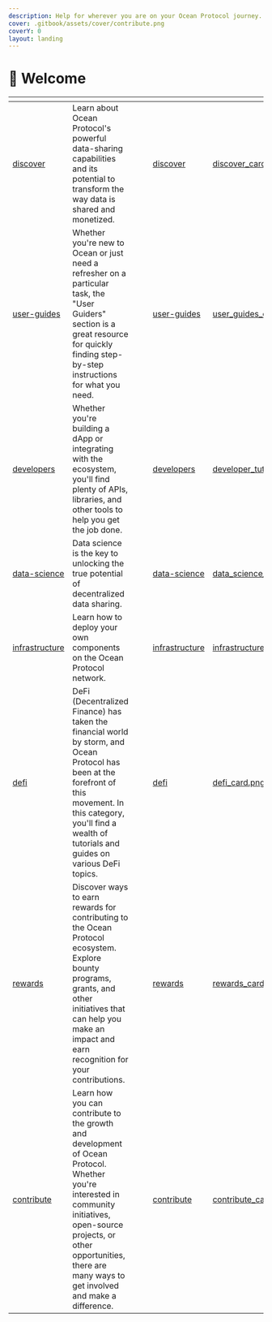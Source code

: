 ```yaml
---
description: Help for wherever you are on your Ocean Protocol journey.
cover: .gitbook/assets/cover/contribute.png
coverY: 0
layout: landing
---
```


# 👋 Welcome

<table data-view="cards"><thead><tr><th data-type="content-ref"></th><th></th><th data-hidden data-type="files"></th><th data-hidden data-type="files"></th><th data-hidden data-card-target data-type="content-ref"></th><th data-hidden data-card-cover data-type="files"></th></tr></thead><tbody><tr><td><a href="discover/">discover</a></td><td>Learn about Ocean Protocol's powerful data-sharing capabilities and its potential to transform the way data is shared and monetized.</td><td></td><td></td><td><a href="discover/">discover</a></td><td><a href=".gitbook/assets/cover/discover_card.png">discover_card.png</a></td></tr><tr><td><a href="user-guides/">user-guides</a></td><td>Whether you're new to Ocean or just need a refresher on a particular task, the "User Guiders" section is a great resource for quickly finding step-by-step instructions for what you need.</td><td></td><td></td><td><a href="user-guides/">user-guides</a></td><td><a href=".gitbook/assets/cover/user_guides_card.png">user_guides_card.png</a></td></tr><tr><td><a href="developers/">developers</a></td><td>Whether you're building a dApp or integrating with the ecosystem, you'll find plenty of APIs, libraries, and other tools to help you get the job done.</td><td></td><td></td><td><a href="developers/">developers</a></td><td><a href=".gitbook/assets/cover/developer_tutorials_card.png">developer_tutorials_card.png</a></td></tr><tr><td><a href="data-science/">data-science</a></td><td>Data science is the key to unlocking the true potential of decentralized data sharing.</td><td></td><td></td><td><a href="data-science/">data-science</a></td><td><a href=".gitbook/assets/cover/data_science_card.png">data_science_card.png</a></td></tr><tr><td><a href="infrastructure/">infrastructure</a></td><td>Learn how to deploy your own components on the Ocean Protocol network.</td><td></td><td></td><td><a href="infrastructure/">infrastructure</a></td><td><a href=".gitbook/assets/cover/infrastructure_card.png">infrastructure_card.png</a></td></tr><tr><td><a href="defi/">defi</a></td><td>DeFi (Decentralized Finance) has taken the financial world by storm, and Ocean Protocol has been at the forefront of this movement. In this category, you'll find a wealth of tutorials and guides on various DeFi topics.</td><td></td><td></td><td><a href="defi/">defi</a></td><td><a href=".gitbook/assets/cover/defi_card.png">defi_card.png</a></td></tr><tr><td><a href="rewards/">rewards</a></td><td>Discover ways to earn rewards for contributing to the Ocean Protocol ecosystem. Explore bounty programs, grants, and other initiatives that can help you make an impact and earn recognition for your contributions.</td><td></td><td></td><td><a href="rewards/">rewards</a></td><td><a href=".gitbook/assets/cover/rewards_card.png">rewards_card.png</a></td></tr><tr><td><a href="contribute/">contribute</a></td><td>Learn how you can contribute to the growth and development of Ocean Protocol. Whether you're interested in community initiatives, open-source projects, or other opportunities, there are many ways to get involved and make a difference.</td><td></td><td></td><td><a href="contribute/">contribute</a></td><td><a href=".gitbook/assets/cover/contribute_card.png">contribute_card.png</a></td></tr></tbody></table>
